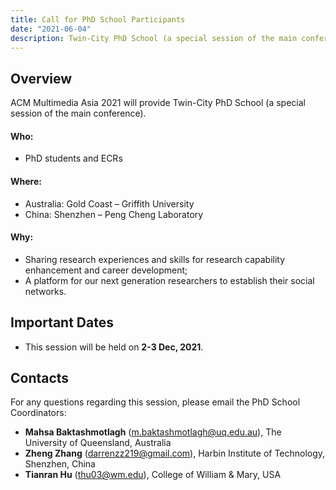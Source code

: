 ```yaml
---
title: Call for PhD School Participants
date: "2021-06-04"
description: Twin-City PhD School (a special session of the main conference) will be held.
---
```


## Overview

ACM Multimedia Asia 2021 will provide Twin-City PhD School (a special session of the main conference).

#### Who:
- PhD students and ECRs

#### Where:
- Australia: Gold Coast – Griffith University
- China: Shenzhen – Peng Cheng Laboratory

#### Why:
- Sharing research experiences and skills for research capability enhancement and career development;
- A platform for our next generation researchers to establish their social networks.

## Important Dates

- This session will be held on **2-3 Dec, 2021**.

## Contacts

For any questions regarding this session, please email the PhD School Coordinators: 

- **Mahsa Baktashmotlagh** ([m.baktashmotlagh@uq.edu.au](mailto:m.baktashmotlagh@uq.edu.au)), The University of Queensland, Australia
- **Zheng Zhang** ([darrenzz219@gmail.com](mailto:darrenzz219@gmail.com)), Harbin Institute of Technology, Shenzhen, China
- **Tianran Hu** ([thu03@wm.edu](mailto:thu03@wm.edu)), College of William & Mary, USA
